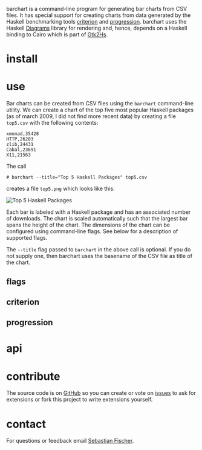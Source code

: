 barchart is a command-line program for generating bar charts from CSV
files. It has special support for creating charts from data generated
by the Haskell benchmarking tools [criterion] and
[progression]. barchart uses the Haskell [Diagrams] library for
rendering and, hence, depends on a Haskell binding to Cairo which is
part of [Gtk2Hs].

# install

# use

Bar charts can be created from CSV files using the `barchart`
command-line utility. We can create a chart of the top five most
popular Haskell packages (as of march 2009, I did not find more recent
data) by creating a file `top5.csv` with the following contents:

    xmonad,35428
    HTTP,26203
    zlib,24431
    Cabal,23691
    X11,21563

The call

    # barchart --title="Top 5 Haskell Packages" top5.csv 

creates a file `top5.png` which looks like this:

![Top 5 Haskell Packages][top5]

Each bar is labeled with a Haskell package and has an associated
number of downloads. The chart is scaled automatically such that the
largest bar spans the height of the chart. The dimensions of the chart
can be configured using command-line flags. See below for a
description of supported flags.

The `--title` flag passed to `barchart` in the above call is
optional. If you do not supply one, then barchart uses the basename of
the CSV file as title of the chart.

## flags

## criterion

## progression

# api

# contribute

The source code is on [GitHub] so you can create or vote on [issues]
to ask for extensions or fork this project to write extensions
yourself.

# contact

For questions or feedback email [Sebastian Fischer][email].

[email]: mailto:sebf@informatik.uni-kiel.de
[GitHub]: http://github.com/sebfisch/haskell-barchart 
[issues]: http://github.com/sebfisch/haskell-barchart/issues

[top5]: http://sebfisch.github.com/haskell-barchart/examples/top5.png

[criterion]: http://hackage.haskell.org/package/criterion
[progression]: http://hackage.haskell.org/package/progression
[Diagrams]: http://code.haskell.org/diagrams/
[Gtk2Hs]: http://www.haskell.org/gtk2hs/